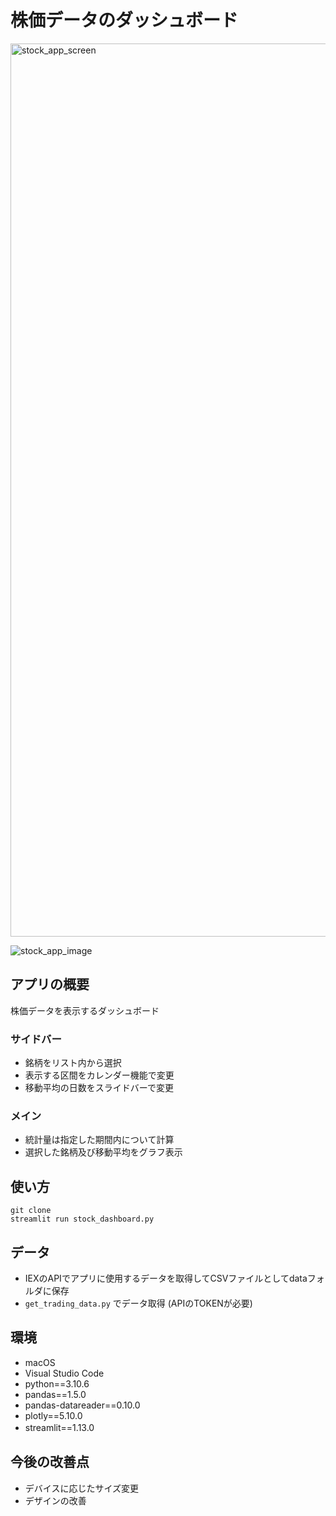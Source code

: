 # 株価データのダッシュボード

<img width="1429" alt="stock_app_screen" src="https://user-images.githubusercontent.com/67322317/194794859-76748823-6812-451c-9461-ae107b17e6e3.png">

![stock_app_image](https://user-images.githubusercontent.com/67322317/194796205-3d714d04-7868-45a5-9a1d-57d85ad0ce66.gif)

## アプリの概要
株価データを表示するダッシュボード
### サイドバー
- 銘柄をリスト内から選択
- 表示する区間をカレンダー機能で変更
- 移動平均の日数をスライドバーで変更
### メイン
- 統計量は指定した期間内について計算
- 選択した銘柄及び移動平均をグラフ表示

## 使い方
```
git clone  
streamlit run stock_dashboard.py
```

## データ
- IEXのAPIでアプリに使用するデータを取得してCSVファイルとしてdataフォルダに保存
- ```get_trading_data.py``` でデータ取得 (APIのTOKENが必要)

## 環境
- macOS
- Visual Studio Code
- python==3.10.6
- pandas==1.5.0
- pandas-datareader==0.10.0
- plotly==5.10.0
- streamlit==1.13.0　　

## 今後の改善点
- デバイスに応じたサイズ変更
- デザインの改善

